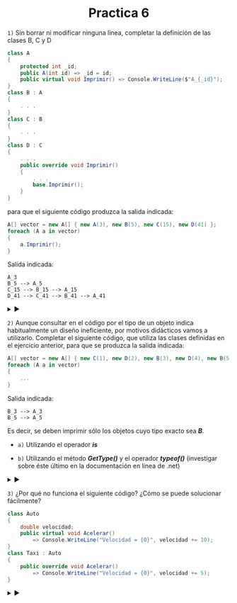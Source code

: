 <h1 align="center">Practica 6</h1>

```1)``` Sin borrar ni modificar ninguna línea, completar la definición de las clases B, C y D

```c#
class A
{
    protected int _id;
    public A(int id) => _id = id;
    public virtual void Imprimir() => Console.WriteLine($"A_{_id}");
}
class B : A
{
    . . .
}
class C : B
{
    . . .
}
class D : C
{
    . . .
    public override void Imprimir()
    {
        . . .
        base.Imprimir();
    }
}
```

para que el siguiente código produzca la salida indicada:

```c#
A[] vector = new A[] { new A(3), new B(5), new C(15), new D(41) };
foreach (A a in vector)
{
    a.Imprimir();
}
```

Salida indicada:

```
A_3
B_5 --> A_5
C_15 --> B_15 --> A_15
D_41 --> C_41 --> B_41 --> A_41
```

<details>

<summary> ▶️ </summary>
<br>
  
```c#
```
  
</details>

```2)``` Aunque consultar en el código por el tipo de un objeto indica habitualmente un diseño ineficiente, por motivos didácticos vamos a utilizarlo. Completar el siguiente código, que utiliza las clases definidas en el ejercicio anterior, para que se produzca la salida indicada:

```c#
A[] vector = new A[] { new C(1), new D(2), new B(3), new D(4), new B(5) };
foreach (A a in vector)
{
    ...
}
```

Salida indicada:

```
B_3 --> A_3
B_5 --> A_5

```

Es decir, se deben imprimir sólo los objetos cuyo tipo exacto sea ***B***.

- ```a)``` Utilizando el operador ***is***

- ```b)``` Utilizando el método ***GetType()*** y el operador ***typeof()*** (investigar sobre éste último en la documentación en línea de .net)

<details>

<summary> ▶️ </summary>
<br>

<table align="center">
<tr>
<td> is </td> <td> GetType() typeof() </td>
</tr>
<tr>
<td>

 ```c#

```
</td>
<td>

```c#

```
 
</td>
</tr>
</table>

</details>


```3)``` ¿Por qué no funciona el siguiente código? ¿Cómo se puede solucionar fácilmente?

```c#
class Auto
{
    double velocidad;
    public virtual void Acelerar()
        => Console.WriteLine("Velocidad = {0}", velocidad += 10);
}
class Taxi : Auto
{
    public override void Acelerar()
        => Console.WriteLine("Velocidad = {0}", velocidad += 5);
}
```

<details>

<summary> ▶️ </summary>
<br>
  
```c#
```
  
</details>
